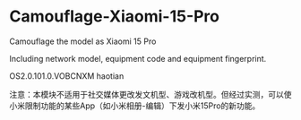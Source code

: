 # Camouflage-Xiaomi-15-Pro
Camouflage the model as Xiaomi 15 Pro

Including network model, equipment code and equipment fingerprint.

OS2.0.101.0.VOBCNXM haotian

注意：本模块不适用于社交媒体更改发文机型、游戏改机型。但经过实测，可以使小米限制功能的某些App（如小米相册-编辑）下发小米15Pro的新功能。
